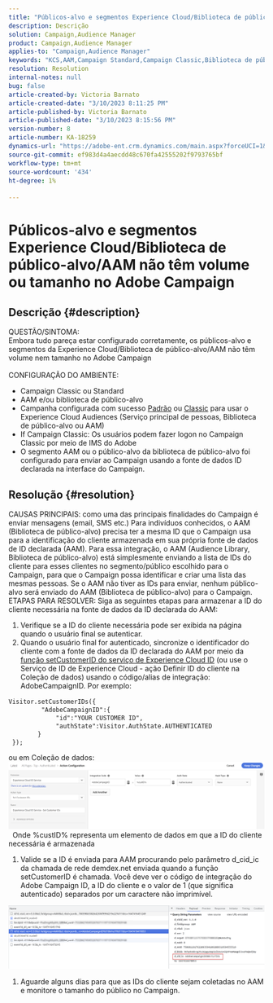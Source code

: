 ```yaml
---
title: "Públicos-alvo e segmentos Experience Cloud/Biblioteca de público-alvo/AAM não têm volume ou tamanho no Adobe Campaign"
description: Descrição
solution: Campaign,Audience Manager
product: Campaign,Audience Manager
applies-to: "Campaign,Audience Manager"
keywords: "KCS,AAM,Campaign Standard,Campaign Classic,Biblioteca de público-alvo,Serviço principal de pessoas,Públicos-alvo Experience Cloud"
resolution: Resolution
internal-notes: null
bug: false
article-created-by: Victoria Barnato
article-created-date: "3/10/2023 8:11:25 PM"
article-published-by: Victoria Barnato
article-published-date: "3/10/2023 8:15:56 PM"
version-number: 8
article-number: KA-18259
dynamics-url: "https://adobe-ent.crm.dynamics.com/main.aspx?forceUCI=1&pagetype=entityrecord&etn=knowledgearticle&id=4787acb6-7fbf-ed11-83ff-6045bd006b3d"
source-git-commit: ef983d4a4aecdd48c670fa42555202f9793765bf
workflow-type: tm+mt
source-wordcount: '434'
ht-degree: 1%

---
```


# Públicos-alvo e segmentos Experience Cloud/Biblioteca de público-alvo/AAM não têm volume ou tamanho no Adobe Campaign

## Descrição {#description}

QUESTÃO/SINTOMA:
<br>Embora tudo pareça estar configurado corretamente, os públicos-alvo e segmentos da Experience Cloud/Biblioteca de público-alvo/AAM não têm volume nem tamanho no Adobe Campaign
<br> 
<br>CONFIGURAÇÃO DO AMBIENTE:<br>
- Campaign Classic ou Standard
- AAM e/ou biblioteca de público-alvo
- Campanha configurada com sucesso [Padrão](https://experienceleague.adobe.com/docs/campaign-standard/using/integrating-with-adobe-cloud/working-with-campaign-and-audience-manager-or-people-core-service/provisioning-and-configuring-integration-with-audience-manager-or-people-core-service.html?lang=en) ou [Classic](https://experienceleague.adobe.com/docs/campaign-classic/using/integrating-with-adobe-experience-cloud/audience-sharing/configuring-shared-audiences-integration-in-adobe-campaign.html?lang=en) para usar o Experience Cloud Audiences (Serviço principal de pessoas, Biblioteca de público-alvo ou AAM)
- If Campaign Classic: Os usuários podem fazer logon no Campaign Classic por meio de IMS do Adobe
- O segmento AAM ou o público-alvo da biblioteca de público-alvo foi configurado para enviar ao Campaign usando a fonte de dados ID declarada na interface do Campaign.



## Resolução {#resolution}


CAUSAS PRINCIPAIS: como uma das principais finalidades do Campaign é enviar mensagens (email, SMS etc.) Para indivíduos conhecidos, o AAM (Biblioteca de público-alvo) precisa ter a mesma ID que o Campaign usa para a identificação do cliente armazenada em sua própria fonte de dados de ID declarada (AAM). Para essa integração, o AAM (Audience Library, Biblioteca de público-alvo) está simplesmente enviando a lista de IDs do cliente para esses clientes no segmento/público escolhido para o Campaign, para que o Campaign possa identificar e criar uma lista das mesmas pessoas. Se o AAM não tiver as IDs para enviar, nenhum público-alvo será enviado do AAM (Biblioteca de público-alvo) para o Campaign. 
 
ETAPAS PARA RESOLVER: Siga as seguintes etapas para armazenar a ID do cliente necessária na fonte de dados da ID declarada do AAM:

1. Verifique se a ID do cliente necessária pode ser exibida na página quando o usuário final se autenticar.
2. Quando o usuário final for autenticado, sincronize o identificador do cliente com a fonte de dados da ID declarada do AAM por meio da [função setCustomerID do serviço de Experience Cloud ID](https://experienceleague.adobe.com/docs/id-service/using/id-service-api/methods/setcustomerids.html?lang=en) (ou use o Serviço de ID de Experience Cloud - ação Definir ID do cliente na Coleção de dados) usando o código/alias de integração: AdobeCampaignID. Por exemplo:



```
Visitor.setCustomerIDs({
         "AdobeCampaignID":{ 
             "id":"YOUR CUSTOMER ID", 
             "authState":Visitor.AuthState.AUTHENTICATED 
        } 
 });
```


ou em Coleção de dados:
![](assets/4e9305cf-76a5-ec11-983f-0022480b028f.png)
 
Onde %custID% representa um elemento de dados em que a ID do cliente necessária é armazenada

1. Valide se a ID é enviada para AAM procurando pelo parâmetro d_cid_ic da chamada de rede demdex.net enviada quando a função setCustomerID é chamada. Você deve ver o código de integração do Adobe Campaign ID, a ID do cliente e o valor de 1 (que significa autenticado) separados por um caractere não imprimível.


![](assets/4f9305cf-76a5-ec11-983f-0022480b028f.png)

1. Aguarde alguns dias para que as IDs do cliente sejam coletadas no AAM e monitore o tamanho do público no Campaign.

